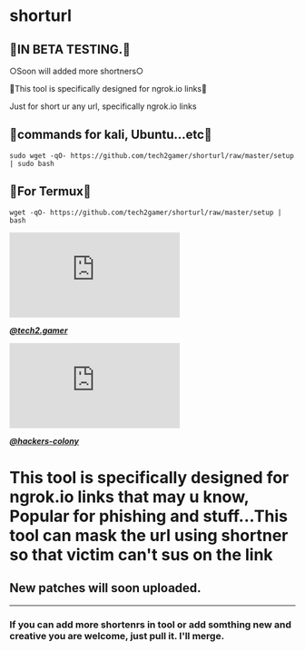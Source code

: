 # shorturl

## 🔰IN BETA TESTING.🔰

○Soon will added more shortners○

🔰This tool is specifically designed for ngrok.io links🔰

Just for short ur any url, specifically ngrok.io links
## 🔰commands for kali, Ubuntu...etc🔰
```sudo wget -qO- https://github.com/tech2gamer/shorturl/raw/master/setup | sudo bash```
## 🔰For Termux🔰
```wget -qO- https://github.com/tech2gamer/shorturl/raw/master/setup | bash```


![](https://aloinstagram.com/procces/stream.php?type=photo&file=aHR0cHM6Ly9zY29udGVudC1mcng1LTEuY2RuaW5zdGFncmFtLmNvbS92L3Q1MS4yODg1LTE5LzE5NTE2MDA3Nl85MTMwMjgyOTkyNzE4OTlfNTczNzkwNjg2NzU2MTk2OTg1Ml9uLmpwZz9fbmNfaHQ9c2NvbnRlbnQtZnJ4NS0xLmNkbmluc3RhZ3JhbS5jb20mX25jX29oYz0zVEdqbThiSHdaRUFYX3dyQVJoJmVkbT1BRUY4dFlZQkFBQUEmY2NiPTctNCZvaD1jYzRmNDEyNmZlOGU3YzUxYjgwMzUzZTY4ZTkwOGMzYyZvZT02MTBCQUFFQiZfbmNfc2lkPWE5NTEzZA==)

[_**@tech2.gamer**_](https://www.instagram.com/tech2.gamer/)                      
                        
![](https://aloinstagram.com/procces/stream.php?type=photo&file=aHR0cHM6Ly9zY29udGVudC1mcng1LTEuY2RuaW5zdGFncmFtLmNvbS92L3Q1MS4yODg1LTE5LzE2NDc3NjE1OV80ODcxODU5MjI0MjIyNTBfNDU4NzMwODg2OTQ3MzU1MzQxNl9uLmpwZz9fbmNfaHQ9c2NvbnRlbnQtZnJ4NS0xLmNkbmluc3RhZ3JhbS5jb20mX25jX29oYz1xVGt4Um5PUWJqOEFYX3BUNEY0JmVkbT1BRUY4dFlZQkFBQUEmY2NiPTctNCZvaD0yOWIwN2I3ZGIzYTY0YWQyM2ExNWZjNzczNDI5ODY3MCZvZT02MTBCOEFEOCZfbmNfc2lkPWE5NTEzZA==)

[_**@hackers-colony**_](https://instagram.com/hackers_colony_official/)


# This tool is specifically designed for ngrok.io links that may u know, Popular for phishing and stuff...This tool can mask the url using shortner so that victim can't sus on the link
## New patches will soon uploaded.
____________________________________
### If you can add more shortenrs in tool or add somthing new and creative you are welcome, just pull it. I'll merge.

